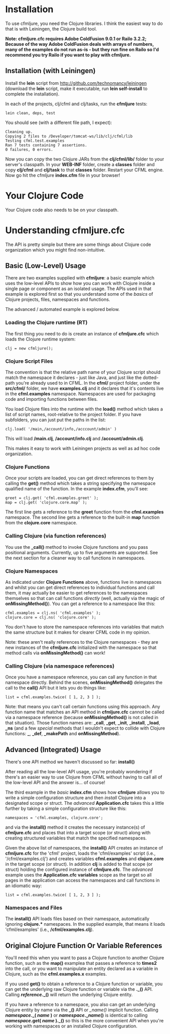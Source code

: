 # Installation

To use cfmljure, you need the Clojure libraries. I think the easiest way to do that is with Leiningen, the Clojure build tool.

**Note: cfmljure.cfc requires Adobe ColdFusion 9.0.1 or Railo 3.2.2;
  Because of the way Adobe ColdFusion deals with arrays of numbers,
  many of the examples do not run as-is - but they run fine on Railo
  so I'd recommend you try Railo if you want to play with cfmljure.**

## Installation (with Leiningen)

Install the **lein** script from http://github.com/technomancy/leiningen 
(download the **lein** script, make it executable, run **lein self-install** to complete 
the installation).

In each of the projects, clj/cfml and clj/tasks, run the **cfmljure** tests:

	lein clean, deps, test

You should see (with a different file path, I expect):

	Cleaning up.
	Copying 2 files to /Developer/tomcat-ws/lib/clj/cfml/lib
	Testing cfml.test.examples
	Ran 7 tests containing 7 assertions.
	0 failures, 0 errors.

Now you can copy the two Clojure JARs from the **clj/cfml/lib/** folder to your server's classpath.
In your **WEB-INF** folder, create a **classes** folder and copy **clj/cfml**
and **clj/task** to that **classes** folder. Restart your CFML engine.
Now go hit the cfmljure **index.cfm** file in your browser!

# Your Clojure Code

Your Clojure code also needs to be on your classpath.

# Understanding cfmljure.cfc

The API is pretty simple but there are some things about Clojure code organization which you might find non-intuitive.

## Basic (Low-Level) Usage

There are two examples supplied with **cfmljure**: a basic example which uses the low-level APIs to show how you can
work with Clojure inside a single page or component as an isolated usage. The APIs used in that example is explored
first so that you understand some of the *basics* of Clojure projects, files, namespaces and functions.

The advanced / automated example is explored below.

### Loading the Clojure runtime (RT)

The first thing you need to do is create an instance of **cfmljure.cfc** which loads the Clojure runtime system:

	clj = new cfmljure();

### Clojure Script Files

The convention is that the relative path name of your Clojure script should match the namespace it declares -
just like Java, and just like the dotted-path you're already used to in CFML. In the **cfml/** project folder, under the
**src/cfml/** folder, we have **examples.clj** and it declares that it's contents live in the **cfml.examples**
namespace. Namespaces are used for packaging code and importing functions between files.

You load Clojure files into the runtime with the **load()** method which takes a list of script names, root-relative to
the project folder. If you have subfolders, you can just put the paths in the list:

	clj.load( '/main,/account/info,/acccount/admin' )

This will load **/main.clj**, **/account/info.clj** and **/account/admin.clj**.

This makes it easy to work with Leiningen projects as well as ad hoc code organization.

### Clojure Functions

Once your scripts are loaded, you can get direct references to them by calling the **get()** method which takes a string
specifying the namespace qualified name of the function. In the example **index.cfm**, you'll see:

	greet = clj.get( 'cfml.examples.greet' );
	map = clj.get( 'clojure.core.map' );

The first line gets a reference to the **greet** function from the **cfml.examples** namespace.
The second line gets a reference to the built-in **map** function from the **clojure.core** namespace.

### Calling Clojure (via function references)

You use the **_call()** method to invoke Clojure functions and you pass positional arguments.
Currently, up to five arguments are supported. See the next section for a cleaner way to call functions in namespaces.

### Clojure Namespaces

As indicated under **Clojure Functions** above, functions live in namespaces and whilst you can get direct
references to individual functions and call them, it may actually be easier to get references to the namespaces
themselves so that can call functions *directly* (well, actually via the magic of **onMissingMethod()**). You
can get a reference to a namespace like this:

	cfml.examples = clj.ns( 'cfml.examples' );
	clojure.core = clj.ns( 'clojure.core' );

You don't have to store the namespace references into variables that match the same structure but it makes for
clearer CFML code in my opinion.

Note: these aren't really references to the Clojure namespaces - they are new instances of the **cfmljure.cfc**
initialized with the namespace so that method calls via **onMissingMethod()** can work!

### Calling Clojure (via namespace references)

Once you have a namespace reference, you can call any function in that namespace directly. Behind the scenes,
**onMissingMethod()** delegates the call to the **call()** API but it lets you do things like:

	list = cfml.examples.twice( [ 1, 2, 3 ] );

Note: that means you can't call certain functions using this approach. Any function name that matches an API
method in **cfmljure.cfc** cannot be called via a namespace reference (because **onMissingMethod()** is not
called in that situation). Those function names are: **_call**, **_get**, **_init**, **_install**, **_load**, **_ns**
(and a few *special* methods that I wouldn't expect to collide with Clojure functions: **\_**, **\_def**, **\_makePath**
and **onMissingMethod**).

## Advanced (Integrated) Usage

There's one API method we haven't discussed so far: **install()**

After reading all the low-level API usage, you're probably wondering if there's an easier way to use Clojure from
CFML without having to call all of the low-level API and the answer is... of course!

The third example in the *basic* **index.cfm** shows how **cfmljure** allows you to write a simple configuration
structure and then *install* Clojure into a designated scope or struct. The *advanced* **Application.cfc** takes
this a little further by taking a simple configuration structure like this:

	namespaces = 'cfml.examples, clojure.core';

and via the **install()** method it creates the necessary instance(s) of **cfmljure.cfc** and places that into a
target scope (or struct) along with creating structured variables that match the specified namespaces.

Given the above list of namespaces, the **install()** API creates an instance of **cfmljure.cfc** for the 'cfml'
project, loads the 'cfml/examples' script (i.e., '/cfml/examples.clj') and creates variables **cfml.examples**
and **clojure.core** in the target scope (or struct). In addition **clj** is added to that scope (or struct) holding the
configured instance of **cfmljure.cfc**. The *advanced* example uses the **Application.cfc** **variables** scope as the
target so all pages in the application can access the namespaces and call functions in an idiomatic way:

	list = cfml.examples.twice( [ 1, 2, 3 ] );

### Namespaces and Files

The **install()** API loads files based on their namespace, automatically ignoring **clojure.\*** namespaces. In
the supplied example, that means it loads 'cfml/examples' (i.e., **/cfml/examples.clj**).

## Original Clojure Function Or Variable References

You'll need this when you want to pass a Clojure function to another Clojure function,
such as the **map()** examplea that passes a reference to **times2** into the call, or you
want to manipulate an entity declared as a variable in Clojure, such as the **cfml.examples.x** examples.

If you used **get()** to obtain a reference to a Clojure function or variable, you can get the underlying raw Clojure function or 
variable via the **.\_()** API. Calling **_reference_.\_()** will return the underlying Clojure entity.

If you have a reference to a namespace, you also can get an underlying Clojure entity by name via the **\_()** API or *_name()* implicit function.
Calling **_namespace_.\_( _name_ )** or **_namespace_.\__name_()** is identical to calling **_namespace_.get( _name_ ).\_()** so this is the more convenient API when you're
working with namespaces or an installed Clojure configuration.
